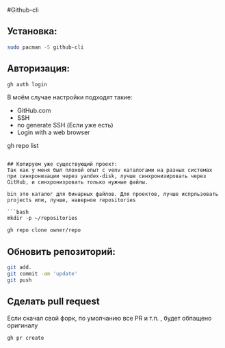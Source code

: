 #Github-cli

## Установка:

```bash
sudo pacman -S github-cli
```
## Авторизация:

```bash
gh auth login
```
В моём случае настройки подходят такие:
- GitHub.com
- SSH
- no generate SSH (Если уже есть)
- Login with a web browser


gh repo list
```

## Копируем уже существующий проект:
Так как у меня был плохой опыт с venv каталогами на разных системах при синхронизации через yandex-disk, лучше синхронизировать через GitHub, и синхронизровать только нужные файлы.

bin это каталог для бинарных файлов. Для проектов, лучше испрльзовать projects или, лучше, наверное repositories

```bash
mkdir -p ~/repositories
```

```bash
gh repo clone owner/repo
```

## Обновить репозиторий:

```bash
git add.
git commit -am 'update'
git push
```

## Сделать pull request

Если скачал свой форк, по умолчанию все PR и т.п. , будет обпащено оригиналу

```bash
gh pr create
```
